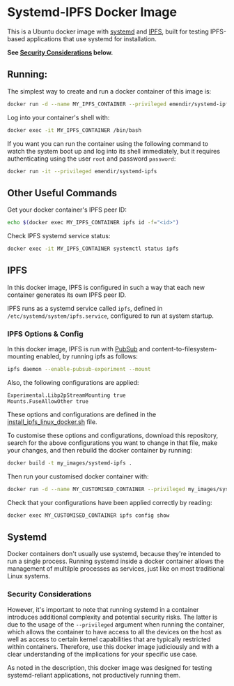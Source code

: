 # Systemd-IPFS Docker Image

This is a Ubuntu docker image with [systemd](https://systemd.io/) and [IPFS](https://ipfs.tech/), built for testing IPFS-based applications that use systemd for installation.

**See [Security Considerations](./ReadMe.md#security-considerations) below.**

## Running:
The simplest way to create and run a docker container of this image is:
```sh
docker run -d --name MY_IPFS_CONTAINER --privileged emendir/systemd-ipfs
```
Log into your container's shell with:
```sh
docker exec -it MY_IPFS_CONTAINER /bin/bash
```

If you want you can run the container using the following command to watch the system boot up and log into its shell immediately, but it requires authenticating using the user `root` and password `password`:
```sh
docker run -it --privileged emendir/systemd-ipfs
```

## Other Useful Commands

Get your docker container's IPFS peer ID:
```sh
echo $(docker exec MY_IPFS_CONTAINER ipfs id -f="<id>")
```

Check IPFS systemd service status:
```sh
docker exec -it MY_IPFS_CONTAINER systemctl status ipfs
```

## IPFS
In this docker image, IPFS is configured in such a way that each new container generates its own IPFS peer ID.

IPFS runs as a systemd service called `ipfs`, defined in `/etc/systemd/system/ipfs.service`, configured to run at system startup.

### IPFS Options & Config
In this docker image, IPFS is run with [PubSub](https://blog.ipfs.tech/25-pubsub/) and content-to-filesystem-mounting enabled, by running ipfs as follows:
```sh
ipfs daemon --enable-pubsub-experiment --mount
```
Also, the following configurations are applied:
```
Experimental.Libp2pStreamMounting true
Mounts.FuseAllowOther true
```

These options and configurations are defined in the [install_ipfs_linux_docker.sh](install_ipfs_linux_docker.sh) file.

To customise these options and configurations, download this repository, search for the above configurations you want to change in that file, make your changes, and then rebuild the docker container by running:
```sh
docker build -t my_images/systemd-ipfs .
```
Then run your customised docker container with:
```sh
docker run -d --name MY_CUSTOMISED_CONTAINER --privileged my_images/systemd-ipfs
```
Check that your configurations have been applied correctly by reading:
```sh
docker exec MY_CUSTOMISED_CONTAINER ipfs config show
```


## Systemd
Docker containers don't usually use systemd, because they're intended to run a single process.
Running systemd inside a docker container allows the management of multilple processes as services, just like on most traditional Linux systems.

### Security Considerations
However, it's important to note that running systemd in a container introduces additional complexity and potential security risks.
The latter is due to the usage of the `--privileged` argument when running the container, which allows the container to have access to all the devices on the host as well as access to certain kernel capabilities that are typically restricted within containers.
Therefore, use this docker image judiciously and with a clear understanding of the implications for your specific use case.

As noted in the description, this docker image was designed for testing systemd-reliant applications, not productively running them.
